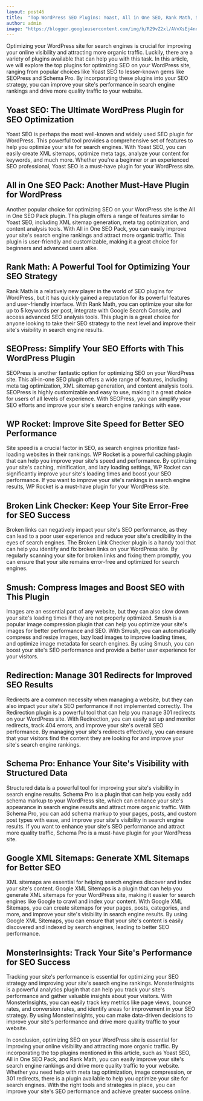 ```yaml
---
layout: post46
title:  "Top WordPress SEO Plugins: Yoast, All in One SEO, Rank Math, SEOPress, WP Rocket"
author: admin
image: "https://blogger.googleusercontent.com/img/b/R29vZ2xl/AVvXsEj4nofrWNsThHMlCrYA4A-6cXLNNYDKuibS3oISYOwBZzFfevWUscm0R7u1TffHgv1LqVURP2Is-vrvdLG2DG9xD9x9Ab78f6cRhEBYhraAKJVaoO7IU02hdSYUuXPzCYu_YEbz_RcIeZ_q5D84FWl-GrK-BYHHFoB8RKlsEDAKU4sRMvKvG_kCwS7W83H6/s1600/20240512_093040.jpg"
---
```


<p>Optimizing your WordPress site for search engines is crucial for improving your online visibility and attracting more organic traffic. Luckily, there are a variety of plugins available that can help you with this task. In this article, we will explore the top plugins for optimizing SEO on your WordPress site, ranging from popular choices like Yoast SEO to lesser-known gems like SEOPress and Schema Pro. By incorporating these plugins into your SEO strategy, you can improve your site's performance in search engine rankings and drive more quality traffic to your website.</p>
<h2>Yoast SEO: The Ultimate WordPress Plugin for SEO Optimization</h2>
<p>Yoast SEO is perhaps the most well-known and widely used SEO plugin for WordPress. This powerful tool provides a comprehensive set of features to help you optimize your site for search engines. With Yoast SEO, you can easily create XML sitemaps, optimize meta tags, analyze your content for keywords, and much more. Whether you're a beginner or an experienced SEO professional, Yoast SEO is a must-have plugin for your WordPress site.</p>
<h2>All in One SEO Pack: Another Must-Have Plugin for WordPress</h2>
<p>Another popular choice for optimizing SEO on your WordPress site is the All in One SEO Pack plugin. This plugin offers a range of features similar to Yoast SEO, including XML sitemap generation, meta tag optimization, and content analysis tools. With All in One SEO Pack, you can easily improve your site's search engine rankings and attract more organic traffic. This plugin is user-friendly and customizable, making it a great choice for beginners and advanced users alike.</p>
<h2>Rank Math: A Powerful Tool for Optimizing Your SEO Strategy</h2>
<p>Rank Math is a relatively new player in the world of SEO plugins for WordPress, but it has quickly gained a reputation for its powerful features and user-friendly interface. With Rank Math, you can optimize your site for up to 5 keywords per post, integrate with Google Search Console, and access advanced SEO analysis tools. This plugin is a great choice for anyone looking to take their SEO strategy to the next level and improve their site's visibility in search engine results.</p>
<h2>SEOPress: Simplify Your SEO Efforts with This WordPress Plugin</h2>
<p>SEOPress is another fantastic option for optimizing SEO on your WordPress site. This all-in-one SEO plugin offers a wide range of features, including meta tag optimization, XML sitemap generation, and content analysis tools. SEOPress is highly customizable and easy to use, making it a great choice for users of all levels of experience. With SEOPress, you can simplify your SEO efforts and improve your site's search engine rankings with ease.</p>
<h2>WP Rocket: Improve Site Speed for Better SEO Performance</h2>
<p>Site speed is a crucial factor in SEO, as search engines prioritize fast-loading websites in their rankings. WP Rocket is a powerful caching plugin that can help you improve your site's speed and performance. By optimizing your site's caching, minification, and lazy loading settings, WP Rocket can significantly improve your site's loading times and boost your SEO performance. If you want to improve your site's rankings in search engine results, WP Rocket is a must-have plugin for your WordPress site.</p>
<h2>Broken Link Checker: Keep Your Site Error-Free for SEO Success</h2>
<p>Broken links can negatively impact your site's SEO performance, as they can lead to a poor user experience and reduce your site's credibility in the eyes of search engines. The Broken Link Checker plugin is a handy tool that can help you identify and fix broken links on your WordPress site. By regularly scanning your site for broken links and fixing them promptly, you can ensure that your site remains error-free and optimized for search engines.</p>
<h2>Smush: Compress Images and Boost SEO with This Plugin</h2>
<p>Images are an essential part of any website, but they can also slow down your site's loading times if they are not properly optimized. Smush is a popular image compression plugin that can help you optimize your site's images for better performance and SEO. With Smush, you can automatically compress and resize images, lazy load images to improve loading times, and optimize image metadata for search engines. By using Smush, you can boost your site's SEO performance and provide a better user experience for your visitors.</p>
<h2>Redirection: Manage 301 Redirects for Improved SEO Results</h2>
<p>Redirects are a common necessity when managing a website, but they can also impact your site's SEO performance if not implemented correctly. The Redirection plugin is a powerful tool that can help you manage 301 redirects on your WordPress site. With Redirection, you can easily set up and monitor redirects, track 404 errors, and improve your site's overall SEO performance. By managing your site's redirects effectively, you can ensure that your visitors find the content they are looking for and improve your site's search engine rankings.</p>
<h2>Schema Pro: Enhance Your Site's Visibility with Structured Data</h2>
<p>Structured data is a powerful tool for improving your site's visibility in search engine results. Schema Pro is a plugin that can help you easily add schema markup to your WordPress site, which can enhance your site's appearance in search engine results and attract more organic traffic. With Schema Pro, you can add schema markup to your pages, posts, and custom post types with ease, and improve your site's visibility in search engine results. If you want to enhance your site's SEO performance and attract more quality traffic, Schema Pro is a must-have plugin for your WordPress site.</p>
<h2>Google XML Sitemaps: Generate XML Sitemaps for Better SEO</h2>
<p>XML sitemaps are essential for helping search engines discover and index your site's content. Google XML Sitemaps is a plugin that can help you generate XML sitemaps for your WordPress site, making it easier for search engines like Google to crawl and index your content. With Google XML Sitemaps, you can create sitemaps for your pages, posts, categories, and more, and improve your site's visibility in search engine results. By using Google XML Sitemaps, you can ensure that your site's content is easily discovered and indexed by search engines, leading to better SEO performance.</p>
<h2>MonsterInsights: Track Your Site's Performance for SEO Success</h2>
<p>Tracking your site's performance is essential for optimizing your SEO strategy and improving your site's search engine rankings. MonsterInsights is a powerful analytics plugin that can help you track your site's performance and gather valuable insights about your visitors. With MonsterInsights, you can easily track key metrics like page views, bounce rates, and conversion rates, and identify areas for improvement in your SEO strategy. By using MonsterInsights, you can make data-driven decisions to improve your site's performance and drive more quality traffic to your website.</p>
<p>In conclusion, optimizing SEO on your WordPress site is essential for improving your online visibility and attracting more organic traffic. By incorporating the top plugins mentioned in this article, such as Yoast SEO, All in One SEO Pack, and Rank Math, you can easily improve your site's search engine rankings and drive more quality traffic to your website. Whether you need help with meta tag optimization, image compression, or 301 redirects, there is a plugin available to help you optimize your site for search engines. With the right tools and strategies in place, you can improve your site's SEO performance and achieve greater success online.</p>




